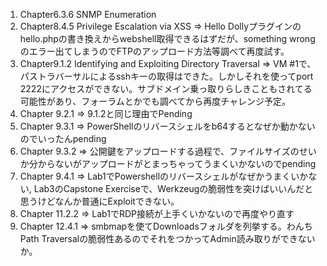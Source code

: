 1. Chapter6.3.6 SNMP Enumeration
2. Chapter8.4.5 Privilege Escalation via XSS => Hello Dollyプラグインのhello.phpの書き換えからwebshell取得できるはずだが、something wrongのエラー出てしまうのでFTPのアップロード方法等調べて再度試す。
3. Chapter9.1.2 Identifying and Exploiting Directory Traversal => VM #1で、パストラバーサルによるsshキーの取得はできた。しかしそれを使ってport 2222にアクセスができない。サブドメイン乗っ取りらしきこともされてる可能性があり、フォーラムとかでも調べてから再度チャレンジ予定。
4. Chapter 9.2.1 => 9.1.2と同じ理由でPending
5. Chapter 9.3.1 => PowerShellのリバースシェルをb64するとなぜか動かないのでいったんpending
6. Chapter 9.3.2 => 公開鍵をアップロードする過程で、ファイルサイズのせいか分からないがアップロードがとまっちゃってうまくいかないのでpending
7. Chapter 9.4.1 => Lab1でPowershellのリバースシェルがなぜかうまくいかない, Lab3のCapstone Exerciseで、Werkzeugの脆弱性を突けばいいんだと思うけどなんか普通にExploitできない。
8. Chapter 11.2.2 => Lab1でRDP接続が上手くいかないので再度やり直す
9. Chapter 12.4.1 => smbmapを使てDownloadsフォルダを列挙する。わんちPath Traversalの脆弱性あるのでそれをつかってAdmin読み取りができないか。